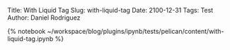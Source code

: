 Title: With Liquid Tag
Slug: with-liquid-tag
Date: 2100-12-31
Tags: Test
Author: Daniel Rodriguez

{% notebook ~/workspace/blog/plugins/ipynb/tests/pelican/content/with-liquid-tag.ipynb %}
